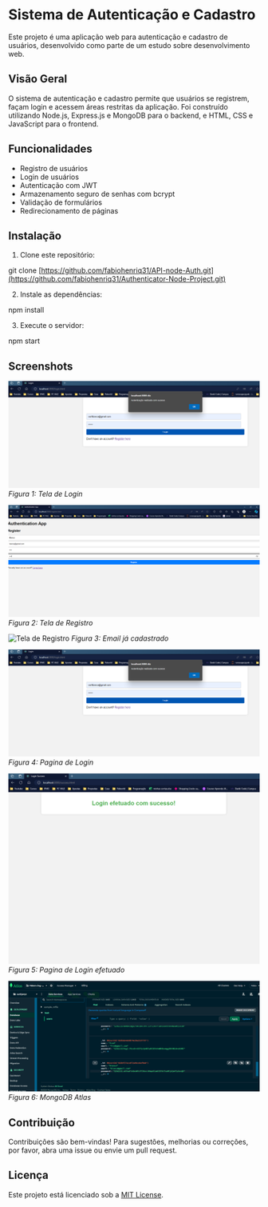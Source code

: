 # Sistema de Autenticação e Cadastro

Este projeto é uma aplicação web para autenticação e cadastro de usuários, desenvolvido como parte de um estudo sobre desenvolvimento web.

## Visão Geral

O sistema de autenticação e cadastro permite que usuários se registrem, façam login e acessem áreas restritas da aplicação. Foi construído utilizando Node.js, Express.js e MongoDB para o backend, e HTML, CSS e JavaScript para o frontend.

## Funcionalidades

- Registro de usuários
- Login de usuários
- Autenticação com JWT
- Armazenamento seguro de senhas com bcrypt
- Validação de formulários
- Redirecionamento de páginas

## Instalação

1. Clone este repositório:

git clone [https://github.com/fabiohenriq31/API-node-Auth.git](https://github.com/fabiohenriq31/Authenticator-Node-Project.git)


2. Instale as dependências:

npm install


3. Execute o servidor:

npm start

## Screenshots

![Tela de Login](/public/img/login.png)
*Figura 1: Tela de Login*

![Tela de Registro](/public/img/pagina%20de%20autenticação.png)
*Figura 2: Tela de Registro*

![Tela de Registro](/public/img/já%20cadastrado.png)
*Figura 3: Email já cadastrado*

![Tela de Registro](/public/img/login.png)
*Figura 4: Pagina de Login*

![Tela de Registro](/public/img/login-efetuado.png)
*Figura 5: Pagina de Login efetuado*

![Tela de Registro](/public/img/MongoDB%20Atlas.png)
*Figura 6: MongoDB Atlas*

## Contribuição

Contribuições são bem-vindas! Para sugestões, melhorias ou correções, por favor, abra uma issue ou envie um pull request.

## Licença

Este projeto está licenciado sob a [MIT License](LICENSE).

